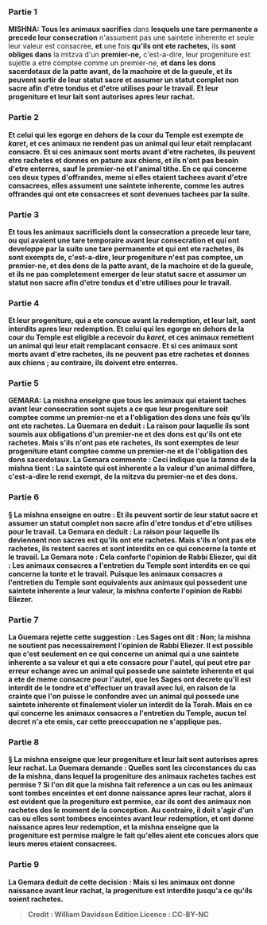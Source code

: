 
### Partie 1
<strong>MISHNA:</strong> <b>Tous les animaux sacrifies</b> dans <b>lesquels une tare permanente a precede leur consecration</b> n'assument pas une saintete inherente et seule leur valeur est consacree, <b>et</b> une fois <b>qu'ils ont ete rachetes,</b> ils <b>sont obliges dans</b> la mitzva d'un <b>premier-ne,</b> c'est-a-dire, leur progeniture est sujette a etre comptee comme un premier-ne, <b>et dans les <b>dons sacerdotaux</b> de la patte avant, de la machoire et de la gueule, <b>et ils peuvent sortir</b> de leur statut sacre et assumer un statut complet <b>non sacre</b> afin <b>d'etre tondus et d'etre utilises pour le travail.</b> Et <b>leur progeniture et leur lait sont autorises apres leur rachat.</b>

### Partie 2
<b>Et celui qui les egorge en dehors</b> de la cour du Temple est <b>exempte</b> de <i>karet</i>, <b>et</b> ces animaux <b>ne rendent pas</b> un animal qui leur etait <b>remplacant</b> consacre. <b>Et si</b> ces animaux sont <b>morts</b> avant d'etre rachetes, <b>ils peuvent etre rachetes</b> et donnes en pature aux chiens, et ils n'ont pas besoin d'etre enterres, <b>sauf le premier-ne et l'animal <b>tithe.</b> En ce qui concerne ces deux types d'offrandes, meme si elles etaient tachees avant d'etre consacrees, elles assument une saintete inherente, comme les autres offrandes qui ont ete consacrees et sont devenues tachees par la suite.

### Partie 3
<b>Et tous</b> les animaux sacrificiels <b>dont la consecration a precede leur tare, ou</b> qui avaient <b>une tare temporaire</b> avant <b>leur consecration et qui ont developpe par la suite une tare permanente et qui ont ete rachetes, ils sont exempts de,</b> c'est-a-dire, leur progeniture n'est pas comptee, <b>un premier-ne, et des dons</b> de la patte avant, de la machoire et de la gueule, <b>et ils ne</b> pas completement <b>emerger</b> de leur statut sacre et assumer un statut <b>non sacre</b> afin <b>d'etre tondus et d'etre utilises pour le travail.</b>

### Partie 4
Et <b>leur progeniture,</b> qui a ete concue avant la redemption, <b>et leur lait, sont interdits apres leur redemption. Et celui qui les egorge en dehors</b> de la cour du Temple est <b>eligible</b> a recevoir du <i>karet</i>, <b>et</b> ces animaux <b>remettent</b> un animal qui leur etait <b>remplacant</b> consacre. <b>Et si</b> ces animaux <b>sont morts</b> avant d'etre rachetes, ils ne peuvent pas etre rachetes et donnes aux chiens ; au contraire, <b>ils doivent etre enterres.</b>

### Partie 5
<strong>GEMARA:</strong> La mishna enseigne que tous les animaux qui etaient taches avant leur consecration sont sujets a ce que leur progeniture soit comptee comme un premier-ne et a l'obligation des dons une fois qu'ils ont ete rachetes. La Guemara en deduit : <b>La raison</b> pour laquelle ils sont soumis aux obligations d'un premier-ne et des dons est <b>qu'ils ont ete rachetes. Mais s'ils n'ont pas ete rachetes, ils sont exemptes de</b> leur progeniture etant comptee <b>comme un premier-ne et de l'obligation</b> des <b>dons sacerdotaux.</b> La Gemara commente : Ceci indique que la <i>tanna</i> de la mishna <b>tient : La saintete</b> qui est inherente a la <b>valeur d'un animal differe,</b> c'est-a-dire le rend exempt, <b>de la mitzva <b>du premier-ne et des dons.</b>

### Partie 6
§ La mishna enseigne en outre : <b>Et ils peuvent sortir</b> de leur statut sacre et assumer un statut complet <b>non sacre</b> afin d'etre tondus et d'etre utilises pour le travail. La Gemara en deduit : <b>La raison</b> pour laquelle ils deviennent non sacres est <b>qu'ils ont ete rachetes. Mais s'ils n'ont pas ete rachetes,</b> ils restent sacres et <b>sont interdits en ce qui concerne la tonte et le travail.</b> La Gemara note : <b>Cela conforte</b> l'opinion <b>de Rabbi Eliezer, qui dit :</b> Les animaux <b>consacres a l'entretien du Temple sont interdits en ce qui concerne la tonte et le travail.</b> Puisque les animaux consacres a l'entretien du Temple sont equivalents aux animaux qui possedent une saintete inherente a leur valeur, la mishna conforte l'opinion de Rabbi Eliezer.

### Partie 7
La Guemara rejette cette suggestion : Les Sages <b>ont dit : Non;</b> la mishna ne soutient pas necessairement l'opinion de Rabbi Eliezer. Il est possible que <b>c'est</b> seulement en ce qui concerne un animal qui a une <b>saintete</b> inherente a sa <b>valeur</b> et qui a ete consacre <b>pour l'autel, qui</b> peut etre par erreur <b>echange</b> avec un animal qui possede une <b>saintete inherente</b> et qui a ete de meme consacre <b>pour l'autel, </b> que <b>les Sages ont decrete</b> qu'il est interdit de le tondre et d'effectuer un travail <b>avec lui,</b> en raison de la crainte que l'on puisse le confondre avec un animal qui possede une saintete inherente et finalement violer un interdit de la Torah. <b>Mais</b> en ce qui concerne les animaux <b>consacres a l'entretien du Temple, aucun</b> tel decret n'a ete emis, car cette preoccupation ne s'applique pas.

### Partie 8
§ La mishna enseigne que <b>leur progeniture et leur lait sont autorises</b> apres leur rachat. La Guemara demande : <b>Quelles sont les circonstances</b> du cas de la mishna, dans lequel la progeniture des animaux rachetes taches est permise ? <b>Si l'on dit</b> que la mishna fait reference a un cas <b>ou les animaux <b>sont tombes enceintes et ont donne naissance apres leur rachat,</b> alors il est <b>evident</b> que la progeniture est permise, car <b>ils sont des animaux non rachetes</b> des le moment de la conception. <b>Au contraire,</b> il doit s'agir d'un cas <b>ou elles sont tombees enceintes avant leur redemption, et ont donne naissance apres leur redemption,</b> et la mishna enseigne que la progeniture est permise malgre le fait qu'elles aient ete concues alors que leurs meres etaient consacrees.

### Partie 9
La Gemara deduit de cette decision : <b>Mais</b> si les animaux ont donne naissance <b>avant leur rachat,</b> la progeniture <b>est interdite</b> jusqu'a ce qu'ils soient rachetes.

>Credit : William Davidson Edition
>Licence : CC-BY-NC